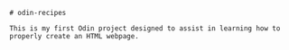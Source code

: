     # odin-recipes

    This is my first Odin project designed to assist in learning how to properly create an HTML webpage.